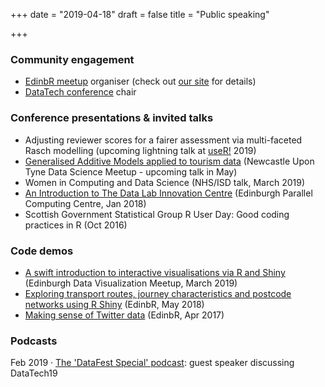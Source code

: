 +++
date = "2019-04-18"
draft = false
title = "Public speaking"

+++


### Community engagement 

* [EdinbR meetup](https://www.meetup.com/EdinbR/) organiser (check out [our site](http://edinbr.org/) for details)
* [DataTech conference](https://www.datafest.global/data-tech) chair



### Conference presentations & invited talks

* Adjusting reviewer scores for a fairer assessment via multi-faceted Rasch modelling (upcoming lightning talk at [useR!](http://user2019.r-project.org/) 2019)
* [Generalised Additive Models applied to tourism data](https://www.meetup.com/Newcastle-Upon-Tyne-Data-Science-Meetup/events/257156380/) (Newcastle Upon Tyne Data Science Meetup - upcoming talk in May) 
* Women in Computing and Data Science (NHS/ISD talk, March 2019)
* [An Introduction to The Data Lab Innovation Centre](https://www.epcc.ed.ac.uk/news/seminars) (Edinburgh Parallel Computing Centre, Jan 2018)
* Scottish Government Statistical Group R User Day: Good coding practices in R (Oct 2016)



### Code demos

* [A swift introduction to interactive visualisations via R and Shiny](https://www.meetup.com/meetup-group-vBHbCmgh/events/259694171/) (Edinburgh Data Visualization Meetup, March 2019)
* [Exploring transport routes, journey characteristics and postcode networks using R Shiny](http://edinbr.org/edinbr/2018/05/08/may-meeting.html) (EdinbR, May 2018)
* [Making sense of Twitter data](http://edinbr.org/edinbr/2017/04/12/april-meeting.html) (EdinbR, Apr 2017)



### Podcasts

Feb 2019 · [The 'DataFest Special' podcast](https://thedatalab.podbean.com/e/the-datafest-special/): guest speaker discussing DataTech19